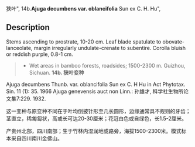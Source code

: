 狭叶",
14b.**Ajuga decumbens var. oblancifolia** Sun ex C. H. Hu",

## Description
Stems ascending to prostrate, 10-20 cm. Leaf blade spatulate to obovate-lanceolate, margin irregularly undulate-crenate to subentire. Corolla bluish or reddish purple, 0.8-1 cm.

> * Wet areas in bamboo forests, roadsides; 1500-2300 m. Guizhou, Sichuan.
**14b. 狭叶变种**

Ajuga decumbens Thunb. var. oblancifolia Sun ex C. H Hu in Act Phytotax. Sin. 11 (1): 35. 1966 Ajuga genevensis auct non Linn.: 孙雄才, 科学社生物所论文集7:229. 1932.

这一变种与原变种不同在于叶均倒披针形至几长圆形，边缘通常具不规则的牙齿；茎直立，稀匍匐状，高或长可达20-30厘米；花冠白色或自绿色，长1.5-2厘米。

产贵州北部，四川南部；生于竹林内湿润地或路旁，海拔1500-2300米。模式标本采自四川南川金佛山。
